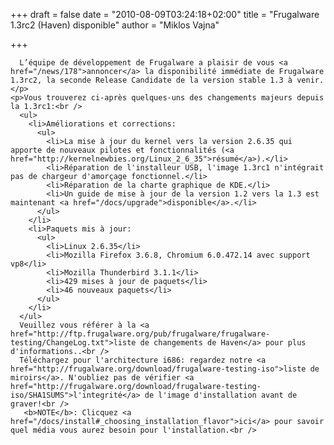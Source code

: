 
+++
draft = false
date = "2010-08-09T03:24:18+02:00"
title = "Frugalware 1.3rc2 (Haven) disponible"
author = "Miklos Vajna"

+++

      L’équipe de développement de Frugalware a plaisir de vous <a href="/news/178">annoncer</a> la disponibilité immédiate de Frugalware 1.3rc2, la seconde Release Candidate de la version stable 1.3 à venir.</p>
    <p>Vous trouverez ci-après quelques-uns des changements majeurs depuis la 1.3rc1:<br />
      <ul>
        <li>Améliorations et corrections:
          <ul>
            <li>La mise à jour du kernel vers la version 2.6.35 qui apporte de nouveaux pilotes et fonctionnalités (<a href="http://kernelnewbies.org/Linux_2_6_35">résumé</a>).</li>
            <li>Réparation de l'installeur USB, l'image 1.3rc1 n'intégrait pas de chargeur d'amorçage fonctionnel.</li>
            <li>Réparation de la charte graphique de KDE.</li>
            <li>Un guide de mise à jour de la version 1.2 vers la 1.3 est maintenant <a href="/docs/upgrade">disponible</a>.</li>
          </ul>
        </li>
        <li>Paquets mis à jour:
          <ul>
            <li>Linux 2.6.35</li>
            <li>Mozilla Firefox 3.6.8, Chromium 6.0.472.14 avec support vp8</li>
            <li>Mozilla Thunderbird 3.1.1</li>
            <li>429 mises à jour de paquets</li>
            <li>46 nouveaux paquets</li>
          </ul>
        </li>
      </ul>
      Veuillez vous référer à la <a href="http://ftp.frugalware.org/pub/frugalware/frugalware-testing/ChangeLog.txt">liste de changements de Haven</a> pour plus d'informations..<br />
      Téléchargez pour l'architecture i686: regardez notre <a href="http://frugalware.org/download/frugalware-testing-iso">liste de miroirs</a>. N'oubliez pas de vérifier <a href="http://frugalware.org/download/frugalware-testing-iso/SHA1SUMS">l'integrité</a> de l'image d'installation avant de graver!<br />
       <b>NOTE</b>: Clicquez <a href="/docs/install#_choosing_installation_flavor">ici</a> pour savoir quel média vous aurez besoin pour l'installation.<br />
      
    
